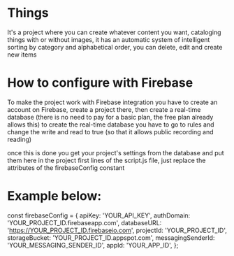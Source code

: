 # Things
It's a project where you can create whatever content you want, cataloging things with or without images, it has an automatic system of intelligent sorting by category and alphabetical order, you can delete, edit and create new items

# How to configure with Firebase
To make the project work with Firebase integration you have to create an account on Firebase, create a project there, then create a real-time database (there is no need to pay for a basic plan, the free plan already allows this)
to create the real-time database you have to go to rules and change the write and read to true (so that it allows public recording and reading)

once this is done you get your project's settings from the database and put them here in the project first lines of the script.js file, just replace the attributes of the firebaseConfig constant

# Example below:

const firebaseConfig = {
apiKey: 'YOUR_API_KEY',
authDomain: 'YOUR_PROJECT_ID.firebaseapp.com', databaseURL: 'https://YOUR_PROJECT_ID.firebaseio.com', projectId: 'YOUR_PROJECT_ID', storageBucket: 'YOUR_PROJECT_ID.appspot.com', messagingSenderId: 'YOUR_MESSAGING_SENDER_ID', appId: 'YOUR_APP_ID', };
